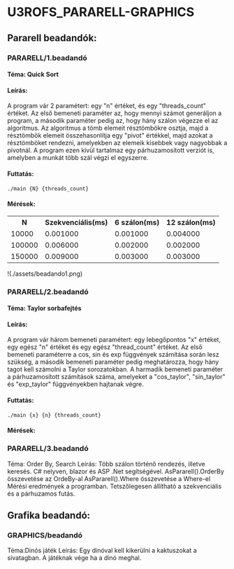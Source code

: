 # U3ROFS_PARARELL-GRAPHICS

## Pararell beadandók:

### PARARELL/1.beadandó

#### Téma: Quick Sort
#### Leírás:
A program vár 2 paramétert: egy "n" értéket, és egy "threads_count" értéket. Az első bemeneti paraméter az, hogy mennyi számot generáljon a program, a második paraméter pedig az, hogy hány szálon végezze el az algoritmus. Az algoritmus a tömb elemeit résztömbökre osztja, majd a résztömbök elemeit összehasonlítja egy "pivot" értékkel, majd azokat a résztömböket rendezni, amelyekben az elemeik kisebbek vagy nagyobbak a pivotnál. A program ezen kívül tartalmaz egy párhuzamosított verziót is, amelyben a munkát több szál végzi el egyszerre.

 #### Futtatás:

    ./main {N} {threads_count}

 #### Mérések:

 <table>
    <tr>
        <th>N</th>
        <th>Szekvenciális(ms)</th>
        <th>6 szálon(ms)</th>
        <th>12 szálon(ms)</th>
    <tr>
    <tr>
        <td>10000</td>
        <td>0.001000</td>
        <td>0.001000</td>
        <td>0.004000</td>
    </tr>
     <tr>
        <td>100000</td>
        <td>0.006000</td>
        <td>0.002000</td>
        <td>0.002000</td>
    </tr>
    <tr>
        <td>150000</td>
        <td>0.009000</td>
        <td>0.003000</td>
        <td>0.003000</td>
    </tr>
</table>

!(./assets/beadando1.png)

### PARARELL/2.beadandó

#### Téma: Taylor sorbafejtés
#### Leírás:
A program vár három bemeneti paramétert: egy lebegőpontos "x" értéket, egy egész "n" értéket és egy egész "thread_count" értéket. Az első bemeneti paraméterre a cos, sin és exp függvények számítása során lesz szükség, a második bemeneti paraméter pedig meghatározza, hogy hány tagot kell számolni a Taylor sorozatokban. A harmadik bemeneti paraméter a párhuzamosított számítások száma, amelyeket a "cos_taylor", "sin_taylor" és "exp_taylor" függvényekben hajtanak végre.

 #### Futtatás:

    ./main {x} {n} {threads_count}

 #### Mérések:

### PARARELL/3.beadandó

Téma: Order By, Search
Leírás: Több szálon történő rendezés, illetve keresés. C# nelyven, blazor és ASP .Net segítségével.
AsPararell().OrderBy összevetése az OrdeBy-al
AsPararell().Where összevetése a Where-el
Mérési eredmények a programban.
Tetszőlegesen állítható a szekvenciális és a párhuzamos futás.

## Grafika beadandó:

### GRAPHICS/beadandó

Téma:Dinós játék
Leírás: Egy dinóval kell kikerülni a kaktuszokat a sivatagban. A játéknak vége ha a dinó meghal.

